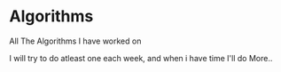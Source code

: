 # Algorithms

  All The Algorithms I have worked on
  
  I will try to do atleast one each week, and when i have time I'll do More..
